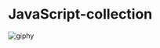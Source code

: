 ﻿# JavaScript-collection

![giphy](https://user-images.githubusercontent.com/55548241/216808176-2eb199c4-367f-4ea2-9232-0a477dabc67d.gif)
